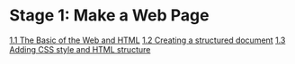 # Stage 1: Make a Web Page

 [1.1 The Basic of the Web and HTML](/stage1/11-the-basic-of-the-web-and-html.md)
 [1.2 Creating a structured document](/stage1/12-creating-a-structured-document.md)
 [1.3 Adding CSS style and HTML structure](/stage1/13-adding-css-style-and-html-structure.md)



